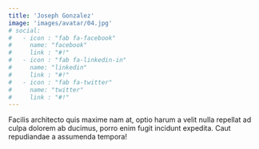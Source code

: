 ```yaml
---
title: 'Joseph Gonzalez'
image: 'images/avatar/04.jpg'
# social:
#   - icon : "fab fa-facebook"
#     name: "facebook"
#     link : "#!"
#   - icon : "fab fa-linkedin-in"
#     name: "linkedin"
#     link : "#!"
#   - icon : "fab fa-twitter"
#     name: "twitter"
#     link : "#!"
---
```


Facilis architecto quis maxime nam at, optio harum a velit nulla repellat ad culpa dolorem ab ducimus, porro enim fugit incidunt expedita. Caut repudiandae a assumenda tempora!
